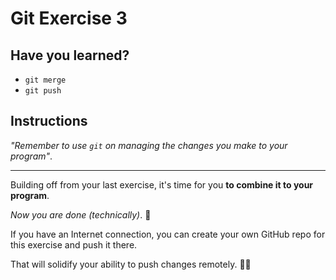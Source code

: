 # Git Exercise 3

## Have you learned?

- `git merge`
- `git push`

## Instructions

_"Remember to use `git` on managing the changes you make to your program"_.

---

Building off from your last exercise, it's time for you **to combine it to your program**.

_Now you are done (technically)_. 🎉

If you have an Internet connection, you can create your own GitHub repo for this exercise and push it there.

That will solidify your ability to push changes remotely. 🎉🎉
